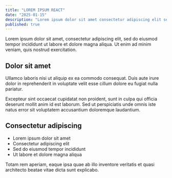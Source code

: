 ```yaml
---
title: "LOREM IPSUM REACT"
date: "2025-01-15"
description: "Lorem ipsum dolor sit amet consectetur adipiscing elit sed do eiusmod tempor."
published: true
---
```


Lorem ipsum dolor sit amet, consectetur adipiscing elit, sed do eiusmod tempor incididunt ut labore et dolore magna aliqua. Ut enim ad minim veniam, quis nostrud exercitation.

## Dolor sit amet

Ullamco laboris nisi ut aliquip ex ea commodo consequat. Duis aute irure dolor in reprehenderit in voluptate velit esse cillum dolore eu fugiat nulla pariatur.

Excepteur sint occaecat cupidatat non proident, sunt in culpa qui officia deserunt mollit anim id est laborum. Sed ut perspiciatis unde omnis iste natus error sit voluptatem accusantium doloremque laudantium.

## Consectetur adipiscing

- Lorem ipsum dolor sit amet
- Consectetur adipiscing elit  
- Sed do eiusmod tempor incididunt
- Ut labore et dolore magna aliqua

Totam rem aperiam, eaque ipsa quae ab illo inventore veritatis et quasi architecto beatae vitae dicta sunt explicabo.